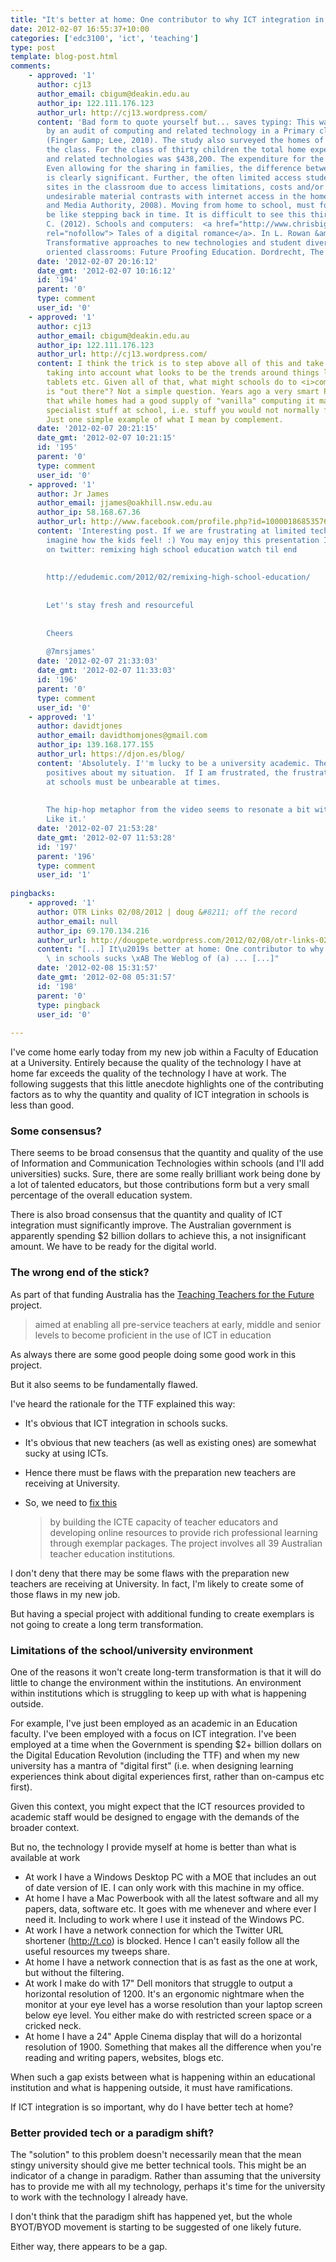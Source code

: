 ```yaml
---
title: "It's better at home: One contributor to why ICT integration in schools sucks"
date: 2012-02-07 16:55:37+10:00
categories: ['edc3100', 'ict', 'teaching']
type: post
template: blog-post.html
comments:
    - approved: '1'
      author: cj13
      author_email: cbigum@deakin.edu.au
      author_ip: 122.111.176.123
      author_url: http://cj13.wordpress.com/
      content: 'Bad form to quote yourself but... saves typing: This was recently illustrated
        by an audit of computing and related technology in a Primary classroom in NSW
        (Finger &amp; Lee, 2010). The study also surveyed the homes of the children in
        the class. For the class of thirty children the total home expenditure for computing
        and related technologies was $438,200. The expenditure for the classroom was $24,680.
        Even allowing for the sharing in families, the difference between the two locations
        is clearly significant. Further, the often limited access students have to web
        sites in the classroom due to access limitations, costs and/or risks of accessing
        undesirable material contrasts with internet access in the home (Australian Communications
        and Media Authority, 2008). Moving from home to school, must for many students
        be like stepping back in time. It is difficult to see this thirty year trend reversing.   Bigum,
        C. (2012). Schools and computers:  <a href="http://www.chrisbigum.com/cj/FinishedWriting"
        rel="nofollow"> Tales of a digital romance</a>. In L. Rowan &amp; C. Bigum (Eds.),
        Transformative approaches to new technologies and student diversity in futures
        oriented classrooms: Future Proofing Education. Dordrecht, The Netherlands: Springer.'
      date: '2012-02-07 20:16:12'
      date_gmt: '2012-02-07 10:16:12'
      id: '194'
      parent: '0'
      type: comment
      user_id: '0'
    - approved: '1'
      author: cj13
      author_email: cbigum@deakin.edu.au
      author_ip: 122.111.176.123
      author_url: http://cj13.wordpress.com/
      content: I think the trick is to step above all of this and take a much longer view
        taking into account what looks to be the trends around things like smart phones,
        tablets etc. Given all of that, what might schools do to <i>complement</i> what
        is "out there"? Not a simple question. Years ago a very smart Principal argued
        that while homes had a good supply of "vanilla" computing it made sense to offer
        specialist stuff at school, i.e. stuff you would not normally find in the home.
        Just one simple example of what I mean by complement.
      date: '2012-02-07 20:21:15'
      date_gmt: '2012-02-07 10:21:15'
      id: '195'
      parent: '0'
      type: comment
      user_id: '0'
    - approved: '1'
      author: Jr James
      author_email: jjames@oakhill.nsw.edu.au
      author_ip: 58.168.67.36
      author_url: http://www.facebook.com/profile.php?id=100001868535764
      content: 'Interesting post. If we are frustrating at limited technology at school-
        imagine how the kids feel! :) You may enjoy this presentation I came across today
        on twitter: remixing high school education watch til end
    
    
        http://edudemic.com/2012/02/remixing-high-school-education/
    
    
        Let''s stay fresh and resourceful
    
    
        Cheers
    
        @7mrsjames'
      date: '2012-02-07 21:33:03'
      date_gmt: '2012-02-07 11:33:03'
      id: '196'
      parent: '0'
      type: comment
      user_id: '0'
    - approved: '1'
      author: davidtjones
      author_email: davidthomjones@gmail.com
      author_ip: 139.168.177.155
      author_url: https://djon.es/blog/
      content: 'Absolutely. I''m lucky to be a university academic. There are lots of
        positives about my situation.  If I am frustrated, the frustration level for kids
        at schools must be unbearable at times.
    
    
        The hip-hop metaphor from the video seems to resonate a bit with the Edupunk movement.
        Like it.'
      date: '2012-02-07 21:53:28'
      date_gmt: '2012-02-07 11:53:28'
      id: '197'
      parent: '196'
      type: comment
      user_id: '1'
    
pingbacks:
    - approved: '1'
      author: OTR Links 02/08/2012 | doug &#8211; off the record
      author_email: null
      author_ip: 69.170.134.216
      author_url: http://dougpete.wordpress.com/2012/02/08/otr-links-02082012/
      content: "[...] It\u2019s better at home: One contributor to why ICT integration\
        \ in schools sucks \xAB The Weblog of (a) ... [...]"
      date: '2012-02-08 15:31:57'
      date_gmt: '2012-02-08 05:31:57'
      id: '198'
      parent: '0'
      type: pingback
      user_id: '0'
    
---
```

I've come home early today from my new job within a Faculty of Education at a University. Entirely because the quality of the technology I have at home far exceeds the quality of the technology I have at work. The following suggests that this little anecdote highlights one of the contributing factors as to why the quantity and quality of ICT integration in schools is less than good.

### Some consensus?

There seems to be broad consensus that the quantity and quality of the use of Information and Communication Technologies within schools (and I'll add universities) sucks. Sure, there are some really brilliant work being done by a lot of talented educators, but those contributions form but a very small percentage of the overall education system.

There is also broad consensus that the quantity and quality of ICT integration must significantly improve. The Australian government is apparently spending $2 billion dollars to achieve this, a not insignificant amount. We have to be ready for the digital world.

### The wrong end of the stick?

As part of that funding Australia has the [Teaching Teachers for the Future](http://www.ttf.edu.au/) project.

> aimed at enabling all pre-service teachers at early, middle and senior levels to become proficient in the use of ICT in education

As always there are some good people doing some good work in this project.

But it also seems to be fundamentally flawed.

I've heard the rationale for the TTF explained this way:

- It's obvious that ICT integration in schools sucks.
- It's obvious that new teachers (as well as existing ones) are somewhat sucky at using ICTs.
- Hence there must be flaws with the preparation new teachers are receiving at University.
- So, we need to [fix this](http://www.ttf.edu.au/about/about-this-site.html)
    
    > by building the ICTE capacity of teacher educators and developing online resources to provide rich professional learning through exemplar packages. The project involves all 39 Australian teacher education institutions.
    

I don't deny that there may be some flaws with the preparation new teachers are receiving at University. In fact, I'm likely to create some of those flaws in my new job.

But having a special project with additional funding to create exemplars is not going to create a long term transformation.

### Limitations of the school/university environment

One of the reasons it won't create long-term transformation is that it will do little to change the environment within the institutions. An environment within institutions which is struggling to keep up with what is happening outside.

For example, I've just been employed as an academic in an Education faculty. I've been employed with a focus on ICT integration. I've been employed at a time when the Government is spending $2+ billion dollars on the Digital Education Revolution (including the TTF) and when my new university has a mantra of "digital first" (i.e. when designing learning experiences think about digital experiences first, rather than on-campus etc first).

Given this context, you might expect that the ICT resources provided to academic staff would be designed to engage with the demands of the broader context.

But no, the technology I provide myself at home is better than what is available at work

- At work I have a Windows Desktop PC with a MOE that includes an out of date version of IE. I can only work with this machine in my office.
- At home I have a Mac Powerbook with all the latest software and all my papers, data, software etc. It goes with me whenever and where ever I need it. Including to work where I use it instead of the Windows PC.
- At work I have a network connection for which the Twitter URL shortener (http://t.co) is blocked. Hence I can't easily follow all the useful resources my tweeps share.
- At home I have a network connection that is as fast as the one at work, but without the filtering.
- At work I make do with 17" Dell monitors that struggle to output a horizontal resolution of 1200. It's an ergonomic nightmare when the monitor at your eye level has a worse resolution than your laptop screen below eye level. You either make do with restricted screen space or a cricked neck.
- At home I have a 24" Apple Cinema display that will do a horizontal resolution of 1900. Something that makes all the difference when you're reading and writing papers, websites, blogs etc.

When such a gap exists between what is happening within an educational institution and what is happening outside, it must have ramifications.

If ICT integration is so important, why do I have better tech at home?

### Better provided tech or a paradigm shift?

The "solution" to this problem doesn't necessarily mean that the mean stingy university should give me better technical tools. This might be an indicator of a change in paradigm. Rather than assuming that the university has to provide me with all my technology, perhaps it's time for the university to work with the technology I already have.

I don't think that the paradigm shift has happened yet, but the whole BYOT/BYOD movement is starting to be suggested of one likely future.

Either way, there appears to be a gap.